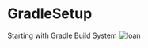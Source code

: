 # GradleSetup
Starting with Gradle Build System
![loan](https://github.com/shubham1957/GradleSetup/assets/72442222/8b8b1d9f-aa3d-4972-ab66-ee48baaf0148)
